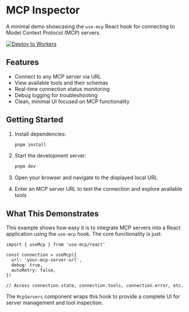 # MCP Inspector

A minimal demo showcasing the `use-mcp` React hook for connecting to Model Context Protocol (MCP) servers.

[![Deploy to Workers](https://deploy.workers.cloudflare.com/button)](https://deploy.workers.cloudflare.com/?url=https://github.com/cloudflare/ai/tree/main/demos/use-mcp-inspector)

## Features

- Connect to any MCP server via URL
- View available tools and their schemas
- Real-time connection status monitoring
- Debug logging for troubleshooting
- Clean, minimal UI focused on MCP functionality

## Getting Started

1. Install dependencies:

   ```bash
   pnpm install
   ```

2. Start the development server:

   ```bash
   pnpm dev
   ```

3. Open your browser and navigate to the displayed local URL

4. Enter an MCP server URL to test the connection and explore available tools

## What This Demonstrates

This example shows how easy it is to integrate MCP servers into a React application using the `use-mcp` hook. The core functionality is just:

```tsx
import { useMcp } from 'use-mcp/react'

const connection = useMcp({
  url: 'your-mcp-server-url',
  debug: true,
  autoRetry: false,
})

// Access connection.state, connection.tools, connection.error, etc.
```

The `McpServers` component wraps this hook to provide a complete UI for server management and tool inspection.
